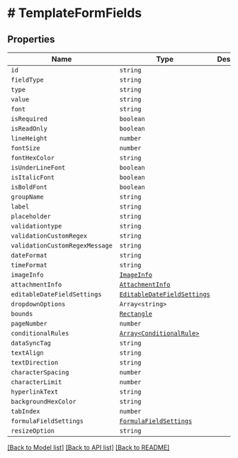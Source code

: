 # # TemplateFormFields



## Properties

Name | Type | Description | Notes
------------ | ------------- | ------------- | -------------
| `id` | ```string``` |   |  |
| `fieldType` | ```string``` |   |  |
| `type` | ```string``` |   |  |
| `value` | ```string``` |   |  |
| `font` | ```string``` |   |  |
| `isRequired` | ```boolean``` |   |  |
| `isReadOnly` | ```boolean``` |   |  |
| `lineHeight` | ```number``` |   |  |
| `fontSize` | ```number``` |   |  |
| `fontHexColor` | ```string``` |   |  |
| `isUnderLineFont` | ```boolean``` |   |  |
| `isItalicFont` | ```boolean``` |   |  |
| `isBoldFont` | ```boolean``` |   |  |
| `groupName` | ```string``` |   |  |
| `label` | ```string``` |   |  |
| `placeholder` | ```string``` |   |  |
| `validationtype` | ```string``` |   |  |
| `validationCustomRegex` | ```string``` |   |  |
| `validationCustomRegexMessage` | ```string``` |   |  |
| `dateFormat` | ```string``` |   |  |
| `timeFormat` | ```string``` |   |  |
| `imageInfo` | [```ImageInfo```](ImageInfo.md) |   |  |
| `attachmentInfo` | [```AttachmentInfo```](AttachmentInfo.md) |   |  |
| `editableDateFieldSettings` | [```EditableDateFieldSettings```](EditableDateFieldSettings.md) |   |  |
| `dropdownOptions` | ```Array<string>``` |   |  |
| `bounds` | [```Rectangle```](Rectangle.md) |   |  |
| `pageNumber` | ```number``` |   |  |
| `conditionalRules` | [```Array<ConditionalRule>```](ConditionalRule.md) |   |  |
| `dataSyncTag` | ```string``` |   |  |
| `textAlign` | ```string``` |   |  |
| `textDirection` | ```string``` |   |  |
| `characterSpacing` | ```number``` |   |  |
| `characterLimit` | ```number``` |   |  |
| `hyperlinkText` | ```string``` |   |  |
| `backgroundHexColor` | ```string``` |   |  |
| `tabIndex` | ```number``` |   |  |
| `formulaFieldSettings` | [```FormulaFieldSettings```](FormulaFieldSettings.md) |   |  |
| `resizeOption` | ```string``` |   |  |

[[Back to Model list]](../README.md#models) [[Back to API list]](../README.md#api-endpoints) [[Back to README]](../README.md)
